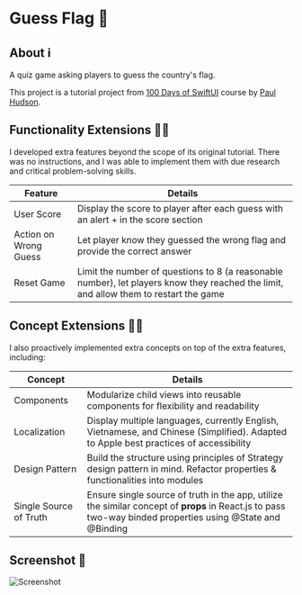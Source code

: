#  Guess Flag 🏁

## About ℹ️
A quiz game asking players to guess the country's flag.

This project is a tutorial project from [100 Days of SwiftUI](https://www.hackingwithswift.com/100/swiftui) course by [Paul Hudson](https://twitter.com/twostraws).

## Functionality Extensions 👨‍💻
I developed extra features beyond the scope of its original tutorial. There was no instructions, and I was able to implement them with due research and critical  problem-solving skills.
<table>
	<thead>
		<tr>
			<th>Feature</th>
			<th>Details</th>
		</tr>
	</thead>
	<tbody>
		<tr>
			<td>User Score</td>
			<td>
			Display the score to player after each guess with an alert + in the score section
			</td>
		</tr>
		<tr>
			<td>Action on Wrong Guess</td>
			<td>Let player know they guessed the wrong flag and provide the correct answer</td>
		</tr>
		<tr>
			<td>Reset Game</td>
			<td>Limit the number of questions to 8 (a reasonable number), let players know they reached the limit, and allow them to restart the game</td>
		</tr>
	</tbody>
</table>

## Concept Extensions 👷‍♂️
I also proactively implemented extra concepts on top of the extra features, including:
<table>
	<thead>
		<tr>
			<th>Concept</th>
			<th>Details</th>
		</tr>
	</thead>
	<tbody>
		<tr>
			<td>Components</td>
			<td>Modularize child views into reusable components for flexibility and readability</td>
		</tr>
		<tr>
			<td>Localization</td>
			<td>Display multiple languages, currently English, Vietnamese, and Chinese (Simplified). Adapted to Apple best practices of accessibility</td>
		</tr>
		<tr>
			<td>Design Pattern</td>
			<td>Build the structure using principles of Strategy design pattern in mind. Refactor properties & functionalities into modules</td>
		</tr>
		<tr>
			<td>Single Source of Truth</td>
			<td>Ensure single source of truth in the app, utilize the similar concept of <b>props</b> in React.js to pass two-way binded properties using @State and @Binding</td>
		</tr>
	</tbody>
</table>

## Screenshot 📸
![Screenshot](screenshots/screenshot.jpg)
